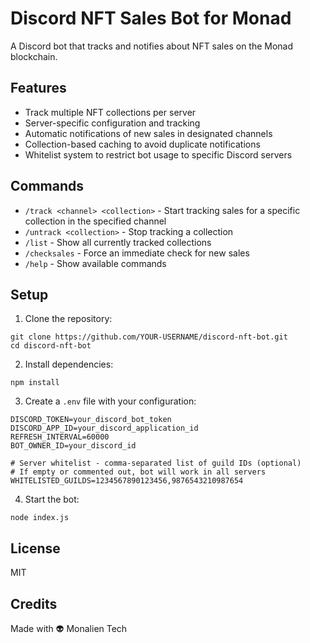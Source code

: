 # Discord NFT Sales Bot for Monad

A Discord bot that tracks and notifies about NFT sales on the Monad blockchain.

## Features

- Track multiple NFT collections per server
- Server-specific configuration and tracking
- Automatic notifications of new sales in designated channels
- Collection-based caching to avoid duplicate notifications
- Whitelist system to restrict bot usage to specific Discord servers

## Commands

- `/track <channel> <collection>` - Start tracking sales for a specific collection in the specified channel
- `/untrack <collection>` - Stop tracking a collection
- `/list` - Show all currently tracked collections
- `/checksales` - Force an immediate check for new sales
- `/help` - Show available commands

## Setup

1. Clone the repository:
```
git clone https://github.com/YOUR-USERNAME/discord-nft-bot.git
cd discord-nft-bot
```

2. Install dependencies:
```
npm install
```

3. Create a `.env` file with your configuration:
```
DISCORD_TOKEN=your_discord_bot_token
DISCORD_APP_ID=your_discord_application_id
REFRESH_INTERVAL=60000
BOT_OWNER_ID=your_discord_id

# Server whitelist - comma-separated list of guild IDs (optional)
# If empty or commented out, bot will work in all servers
WHITELISTED_GUILDS=1234567890123456,9876543210987654
```

4. Start the bot:
```
node index.js
```

## License

MIT

## Credits

Made with 👽 Monalien Tech 